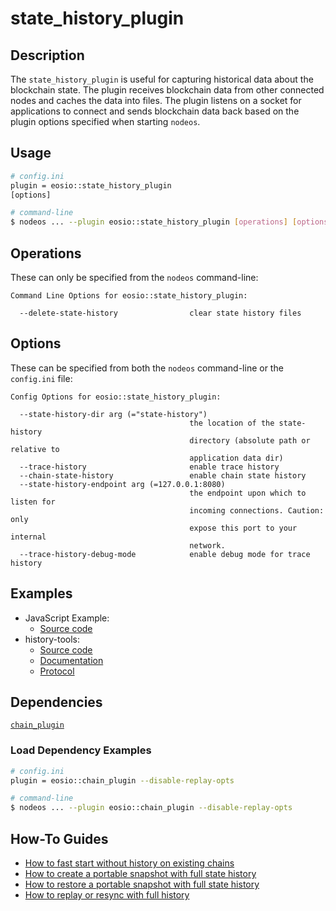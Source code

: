 # state_history_plugin

## Description

The `state_history_plugin` is useful for capturing historical data about the blockchain state. The plugin receives blockchain data from other connected nodes and caches the data into files. The plugin listens on a socket for applications to connect and sends blockchain data back based on the plugin options specified when starting `nodeos`.

## Usage

```sh
# config.ini
plugin = eosio::state_history_plugin
[options]

# command-line
$ nodeos ... --plugin eosio::state_history_plugin [operations] [options]
```

## Operations

These can only be specified from the `nodeos` command-line:

```console
Command Line Options for eosio::state_history_plugin:

  --delete-state-history                clear state history files
```

## Options

These can be specified from both the `nodeos` command-line or the `config.ini` file:

```console
Config Options for eosio::state_history_plugin:

  --state-history-dir arg (="state-history")
                                        the location of the state-history 
                                        directory (absolute path or relative to
                                        application data dir)
  --trace-history                       enable trace history
  --chain-state-history                 enable chain state history
  --state-history-endpoint arg (=127.0.0.1:8080)
                                        the endpoint upon which to listen for 
                                        incoming connections. Caution: only 
                                        expose this port to your internal 
                                        network.
  --trace-history-debug-mode            enable debug mode for trace history
```

## Examples

* JavaScript Example:
  * [Source code](https://github.com/EOSIO/eos/blob/state-history-docs/docs/state-history-plugin/js-example.md)
* history-tools:
  * [Source code](https://github.com/EOSIO/history-tools/)
  * [Documentation](https://eosio.github.io/history-tools/)
  * [Protocol](https://github.com/EOSIO/eos/blob/state-history-docs/docs/state-history-plugin/protocol.md)

## Dependencies

[`chain_plugin`](../chain_plugin/index.md)

### Load Dependency Examples

```sh
# config.ini
plugin = eosio::chain_plugin --disable-replay-opts

# command-line
$ nodeos ... --plugin eosio::chain_plugin --disable-replay-opts
```

## How-To Guides

* [How to fast start without history on existing chains](../../04_how-tos/02_plugins/how-to-fast-start-without-old-history.md)
* [How to create a portable snapshot with full state history](../../04_how-tos/02_plugins/how-to-create-snapshot-with-full-history.md)
* [How to restore a portable snapshot with full state history](../../04_how-tos/02_plugins/how-to-restore-snapshot-with-full-history.md)
* [How to replay or resync with full history](../../04_how-tos/02_plugins/how-to-replay-or-resync-wth-full-history.md)
